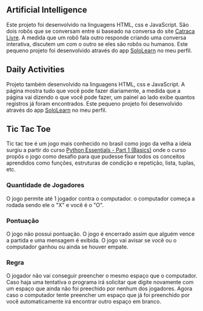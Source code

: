## Artificial Intelligence
Este projeto foi desenvolvido na linguagens HTML, css e JavaScript. São dois robôs que se conversam entre si baseado na conversa do site [Catraca Livre](https://catracalivre.com.br/criatividade/conversa-entre-robos-do-google-reune-milhares-de-espectadores/). A medida que um robô fala outro responde criando uma conversa interativa, discutem um com o outro se eles são robôs ou humanos.
Este pequeno projeto foi desenvolvido através do app [SoloLearn](https://www.sololearn.com/profile/2243272) no meu perfil.

## Daily Activities
Projeto também desenvolvido na linguagens HTML, css e JavaScript. A página mostra tudo que você pode fazer diariamente, a medida que a página vai dizendo o que você pode fazer, um painel ao lado exibe quantos registros já foram encontrados.
Este pequeno projeto foi desenvolvido através do app [SoloLearn](https://www.sololearn.com/profile/2243272) no meu perfil.

## Tic Tac Toe
Tic tac toe é um jogo mais conhecido no brasil como jogo da velha a ideia surgiu a partir do curso [Python Essentials - Part 1 (Basics)](https://edube.org/study/pe1) onde o curso propôs o jogo como desafio para que pudesse fixar todos os conceitos aprendidos como funções, estruturas de condição e repetição, lista, tuplas, etc.

### Quantidade de Jogadores
O jogo permite até 1 jogador contra o computador. o computador começa a rodada sendo ele o "X" e você é o "O".

### Pontuação
O jogo não possui pontuação. O jogo é encerrado assim que alguém vence a partida e uma mensagem é exibida. O jogo vai avisar se você ou o computador ganhou ou ainda se houver empate.

### Regra
O jogador não vai conseguir preencher o mesmo espaço que o computador. Caso haja uma tentativa o programa irá solicitar que digite novamente com um espaço que ainda não foi preechido por nenhum dos jogadores. Agora caso o computador tente preencher um espaço que já foi preenchido por você automaticamente irá encontrar outro espaço em branco.